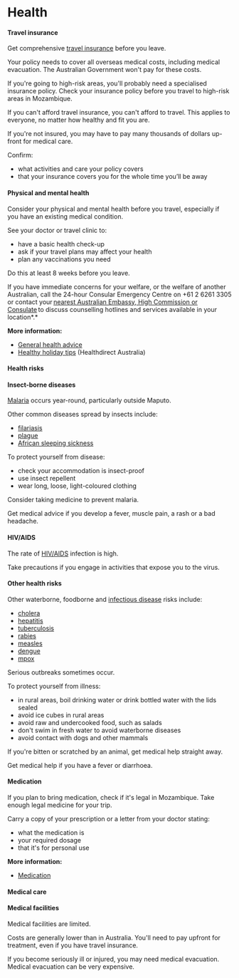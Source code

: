 # Health

#### Travel insurance

Get comprehensive [travel insurance](/before-you-go/the-basics/travel-insurance "Travel insurance") before you leave.

Your policy needs to cover all overseas medical costs, including medical evacuation. The Australian Government won't pay for these costs.

If you're going to high-risk areas, you'll probably need a specialised insurance policy. Check your insurance policy before you travel to high-risk areas in Mozambique.

If you can't afford travel insurance, you can't afford to travel. This applies to everyone, no matter how healthy and fit you are.

If you're not insured, you may have to pay many thousands of dollars up-front for medical care.

Confirm:

* what activities and care your policy covers
* that your insurance covers you for the whole time you’ll be away

#### Physical and mental health

Consider your physical and mental health before you travel, especially if you have an existing medical condition.

See your doctor or travel clinic to:

* have a basic health check-up
* ask if your travel plans may affect your health
* plan any vaccinations you need

Do this at least 8 weeks before you leave.

If you have immediate concerns for your welfare, or the welfare of another Australian, call the 24-hour Consular Emergency Centre on +61 2 6261 3305 or contact your [nearest Australian Embassy, High Commission or Consulate](https://www.dfat.gov.au/about-us/our-locations/missions/our-embassies-and-consulates-overseas) to discuss counselling hotlines and services available in your location*.*

**More information:**

* [General health advice](/before-you-go/health "Taking care of your health")
* [Healthy holiday tips](https://www.healthdirect.gov.au/healthy-holiday-tips-infographic) (Healthdirect Australia)

#### Health risks

#### Insect-borne diseases

[Malaria](https://www.who.int/news-room/fact-sheets/detail/malaria) occurs year-round, particularly outside Maputo.

Other common diseases spread by insects include:

* [filariasis](https://www.who.int/news-room/fact-sheets/detail/lymphatic-filariasis)
* [plague](https://www.who.int/news-room/fact-sheets/detail/plague)
* [African sleeping sickness](https://www.who.int/news-room/fact-sheets/detail/trypanosomiasis-human-african-(sleeping-sickness))

To protect yourself from disease:

* check your accommodation is insect-proof
* use insect repellent
* wear long, loose, light-coloured clothing

Consider taking medicine to prevent malaria.

Get medical advice if you develop a fever, muscle pain, a rash or a bad headache.

#### HIV/AIDS

The rate of [HIV/AIDS](https://www.who.int/news-room/fact-sheets/detail/hiv-aids) infection is high.

Take precautions if you engage in activities that expose you to the virus.

#### Other health risks

Other waterborne, foodborne and [infectious disease](/before-you-go/health/diseases "Infectious diseases") risks include:

* [cholera](https://www.who.int/news-room/fact-sheets/detail/cholera)
* [hepatitis](https://www.who.int/hepatitis/en/)
* [tuberculosis](https://www.who.int/news-room/fact-sheets/detail/tuberculosis)
* [rabies](https://www.who.int/news-room/fact-sheets/detail/rabies)
* [measles](https://www.healthdirect.gov.au/measles)
* [dengue](https://www.health.gov.au/diseases/dengue-virus-infection)
* [mpox](https://www.cdc.gov.au/topics/mpox)

Serious outbreaks sometimes occur.

To protect yourself from illness:

* in rural areas, boil drinking water or drink bottled water with the lids sealed
* avoid ice cubes in rural areas
* avoid raw and undercooked food, such as salads
* don't swim in fresh water to avoid waterborne diseases
* avoid contact with dogs and other mammals

If you're bitten or scratched by an animal, get medical help straight away.

Get medical help if you have a fever or diarrhoea.

#### Medication

If you plan to bring medication, check if it's legal in Mozambique. Take enough legal medicine for your trip.

Carry a copy of your prescription or a letter from your doctor stating:

* what the medication is
* your required dosage
* that it's for personal use

**More information:**

* [Medication](/before-you-go/health/medications "Medication and medical equipment")

#### Medical care

#### Medical facilities

Medical facilities are limited.

Costs are generally lower than in Australia. You'll need to pay upfront for treatment, even if you have travel insurance.

If you become seriously ill or injured, you may need medical evacuation. Medical evacuation can be very expensive.